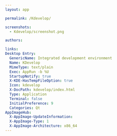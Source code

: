 ```yaml
---
layout: app

permalink: /Kdevelop/

screenshots:
  - Kdevelop/screenshot.png

authors:

links:
Desktop Entry:
  GenericName: Integrated development environment
  Name: KDevelop
  MimeType: text/plain
  Exec: AppRun -b %U
  StartupNotify: true
  X-KDE-HasTempFileOption: true
  Icon: kdevelop
  X-DocPath: kdevelop/index.html
  Type: Application
  Terminal: false
  InitialPreference: 9
  Categories: Qt
AppImageHub:
  X-AppImage-UpdateInformation: 
  X-AppImage-Type: 1
  X-AppImage-Architecture: x86_64
---
```

